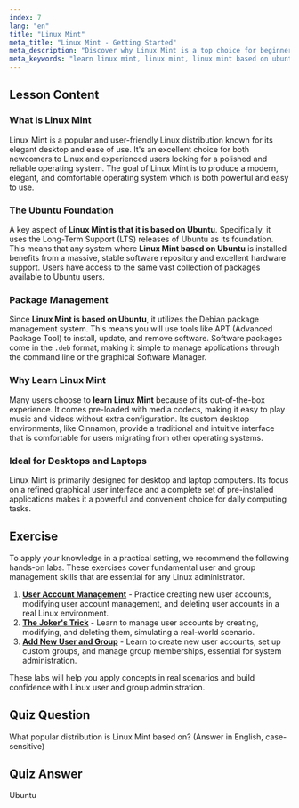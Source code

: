 ```yaml
---
index: 7
lang: "en"
title: "Linux Mint"
meta_title: "Linux Mint - Getting Started"
meta_description: "Discover why Linux Mint is a top choice for beginners. Learn Linux Mint, which is based on Ubuntu, and explore its user-friendly interface, package management, and desktop features."
meta_keywords: "learn linux mint, linux mint, linux mint based on ubuntu, linux mint is based on ubuntu, ubuntu-based, linux for beginners, linux distribution, debian package manager"
---
```


## Lesson Content

### What is Linux Mint

Linux Mint is a popular and user-friendly Linux distribution known for its elegant desktop and ease of use. It's an excellent choice for both newcomers to Linux and experienced users looking for a polished and reliable operating system. The goal of Linux Mint is to produce a modern, elegant, and comfortable operating system which is both powerful and easy to use.

### The Ubuntu Foundation

A key aspect of **Linux Mint is that it is based on Ubuntu**. Specifically, it uses the Long-Term Support (LTS) releases of Ubuntu as its foundation. This means that any system where **Linux Mint based on Ubuntu** is installed benefits from a massive, stable software repository and excellent hardware support. Users have access to the same vast collection of packages available to Ubuntu users.

### Package Management

Since **Linux Mint is based on Ubuntu**, it utilizes the Debian package management system. This means you will use tools like APT (Advanced Package Tool) to install, update, and remove software. Software packages come in the `.deb` format, making it simple to manage applications through the command line or the graphical Software Manager.

### Why Learn Linux Mint

Many users choose to **learn Linux Mint** because of its out-of-the-box experience. It comes pre-loaded with media codecs, making it easy to play music and videos without extra configuration. Its custom desktop environments, like Cinnamon, provide a traditional and intuitive interface that is comfortable for users migrating from other operating systems.

### Ideal for Desktops and Laptops

Linux Mint is primarily designed for desktop and laptop computers. Its focus on a refined graphical user interface and a complete set of pre-installed applications makes it a powerful and convenient choice for daily computing tasks.

## Exercise

To apply your knowledge in a practical setting, we recommend the following hands-on labs. These exercises cover fundamental user and group management skills that are essential for any Linux administrator.

1. **[User Account Management](https://labex.io/labs/linux-user-account-management-49)** - Practice creating new user accounts, modifying user account management, and deleting user accounts in a real Linux environment.
2. **[The Joker's Trick](https://labex.io/labs/linux-the-joker-s-trick-270247)** - Learn to manage user accounts by creating, modifying, and deleting them, simulating a real-world scenario.
3. **[Add New User and Group](https://labex.io/labs/linux-add-new-user-and-group-17987)** - Learn to create new user accounts, set up custom groups, and manage group memberships, essential for system administration.

These labs will help you apply concepts in real scenarios and build confidence with Linux user and group administration.

## Quiz Question

What popular distribution is Linux Mint based on? (Answer in English, case-sensitive)

## Quiz Answer

Ubuntu
